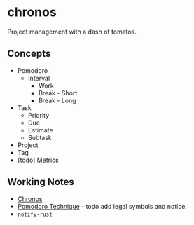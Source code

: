 # chronos
Project management with a dash of tomatos.

## Concepts

* Pomodoro
  * Interval
    * Work
    * Break - Short
    * Break - Long
* Task
  * Priority
  * Due
  * Estimate
  * Subtask
* Project
* Tag
* [todo] Metrics

## Working Notes

* [Chronos](https://en.wikipedia.org/wiki/Chronos)
* [Pomodoro Technique](https://en.wikipedia.org/wiki/Pomodoro_Technique) - todo add legal symbols and notice.
* [`notify-rust`](https://docs.rs/crate/notify-rust/4.0.0-alpha.3)